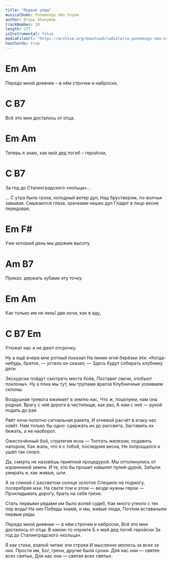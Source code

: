 ```yaml
---
title: "Первые ряды"
musicalbums: Ponemnogu obo Vsyom
author: Игорь Абакумов
trackNumber: 10
length: 277
isInstrumental: false
mediaFileUrl: "https://archive.org/download/radiolaria-ponemnogu-obo-vsyom/10-pervye_ryady.mp3"
hasChords: true
---
```


#   Em                          Am
Передо мной дневник – в нём строчки и наброски,
#    C                       B7
Всё это мне досталось от отца.
#   Em                   Am
Теперь я знаю, как мой дед погиб – геройски,
#    C                           B7
За год до Сталинградского «кольца»...

... С утра  была гроза, холодный ветер дул,
Над бруствером, по-волчьи завывая.
Смыкаются глаза, зрачками наших дул
Гладит в лицо весне передовая.

#  Em                 F#
Уже который день мы держим высоту.
#    Am                      B7
Приказ: держать зубами эту точку.
#     Em                     Am
Как только им не лень! две ночи, как в аду,
#  C           B7         Em
Утюжат нас и не дают отсрочку.

Ну а ещё вчера мне ротный показал
На линии огня берёзки эти:
«Когда-нибудь, браток, — устало он сказал, —
Здесь будут собирать клубнику дети.

Экскурсии пойдут смотреть места боёв,
Поставят свечи, отобьют поклоны».
Ну а пока мы тут, мы трупами врагов
Клубничные усеиваем склоны.

Воздушная тревога вжимает в землю нас,
Что ж, поцелуем, нам она родная.
Врагу с неё дорога в чистилище, как раз,
А нам с неё — рукой подать до рая.

Рвёт ночи полотно сигнальная ракета,
И огневой расчёт в атаку нас зовёт.
Нам только бы одно: сдержать их до рассвета,
Заставить их бежать, а не наоборот.

Ожесточённый бой, стратегия ясна —
Топтать железом, подавить напором,
Как жаль, что я с тобой, последняя весна,
Не попрощался и ушёл так скоро.

Да, смерть не назовёшь приятной процедурой.
Мы оттолкнулись от израненной земли.
И те, кто бы прошит навылет пулей-дурой,
Забыли умирать и, как живые, шли.

А за спиной с рассветом солнце золотое
Спешило на подмогу, посеребряя мхи.
На свете том и этом — везде нужны герои —
Прокладывать дорогу, брать на себя грехи.

Стать первыми рядами им было волей судеб,
Как много утекло с тех пор воды!
На них Победы знамя, и мы, живые люди,
Почтим вставаньем первые ряды.

Передо мной дневник — в нём строчки и наброски,
Всё это мне досталось от отца.
В каком-то «пункте Б.» мой дед погиб геройски
За год до Сталинградского «кольца».

Я как стихи, взапой читаю эти строки
И мысленно молюсь за всех за них.
Прости им, Бог, грехи, другие были сроки.
Для нас они — святее всех святых,
Для нас они — святая всех святых.
